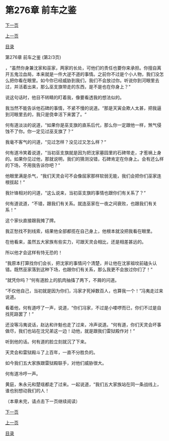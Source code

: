 <h1>第276章    前车之鉴</h1>
            <div><p><a href="./827_%E7%AC%AC276%E7%AB%A0_%E5%89%8D%E8%BD%A6%E4%B9%8B%E9%89%B4.md">下一页</a></p><p><a href="./825_%E7%AC%AC276%E7%AB%A0_%E5%89%8D%E8%BD%A6%E4%B9%8B%E9%89%B4.md">上一页</a></p><p><a href="../">目录</a></p></div>
            <div><p>第276章    前车之鉴 (第2/3页)</p><p>，“虽然你身兼沈家和巫家，两家的长处，可他们的责任也要你来承担。你擅自离开五鬼泣血局，本来就是一件大逆不道的事情。之前你不过是个小人物，我们没怎么把你看在眼里。如今你已经威胁到我们，我们不会放过你。听说你到河眼里去过，并活着出来，那么巫支旗带走的东西，是不是也在你身上？“</p><p>说这句话时，他目不转睛的盯着我，像要看透我的想法似的。</p><p>我当然不能告诉他石碑的事情，不紧不慢的说道。“那是天寅会欺人太甚，把我逼到河眼里去的，我只是侥幸活下来罢了。“</p><p>何有道淡淡的说道，“如果你是巫支旗的直系后代，那么你一定跟他一样，煞气侵蚀不了你。你一定见过巫支旗了？“</p><p>我毫不客气的问道，“见过怎样？没见过又怎么样？“</p><p>何有道冷笑着说道，“当初巫支旗就是因为把沈家墓园里的石碑带走，才惹祸上身的。如果你见过他，那就说明，我们的猜测没错，石碑肯定在你身上。会有还么样的下场，不用我告诉你吧？“</p><p>他眼里满是杀气，“我们天灵会可不会像屈家那样软弱无能，我们会把你们巫家连根拔起！“</p><p>我针锋相对的问道，“这么说来，当初巫支旗的事情也跟你们有关系了？“</p><p>何有道说道，“不错，跟我们有关系。就连巫家在一夜之间衰败，也跟我们有关系！“</p><p>这个家伙直接跟我摊了牌。</p><p>我正愁找不到线索，结果他全部都揽在自己身上，他根本就没把我看在眼里。</p><p>在他看来，虽然五大家族有些实力，可跟天灵会相比，还是相差甚远的。</p><p>所以他才会这样有恃无恐的！</p><p>“我原本打算找你们会长，把沈家的事情问个清楚，并让他在沈家祖坟前磕头认错。既然巫家落到这种下场，也跟你们有关系，那么我更不会放过你们了！“</p><p>“就凭你吗？“何有道脸上的肌肉抽搐了两下，不屑的问道。</p><p>“不仅他自己，当初就是因为你们，冯家才死掉数百人，也算我一个！“冯夷走过来说道。</p><p>看着他，何有道哼了一声，说道，“你们冯家，不过是小喽啰而已，你们不过是自找死路罢了！“</p><p>还没等冯夷说话，赵达和许魁也走了过来，冷声说道。“何有道，你们天灵会坏事做尽，我们也站在沈兄弟这一边！动他，就是跟我们雷狱殿作对！“</p><p>听到他的话。何有道的脸立刻就沉了下来。</p><p>天灵会和雷狱殿斗了上百年，一直不分胜负的。</p><p>如今我们五大家族跟雷狱殿联手，对他们威胁很大。</p><p>何有道冷哼一声。</p><p>黄庭，朱永元和楚瑶都走了过来。一起说道，“我们五大家族站在同一条战线上，谁也别想动我们的人！</p><p>（本章未完，请点击下一页继续阅读）</p></div>
            <div><p><a href="./827_%E7%AC%AC276%E7%AB%A0_%E5%89%8D%E8%BD%A6%E4%B9%8B%E9%89%B4.md">下一页</a></p><p><a href="./825_%E7%AC%AC276%E7%AB%A0_%E5%89%8D%E8%BD%A6%E4%B9%8B%E9%89%B4.md">上一页</a></p><p><a href="../">目录</a></p></div>